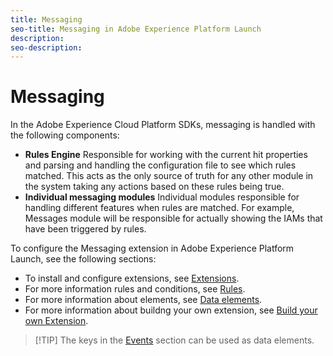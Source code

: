 ```yaml
---
title: Messaging
seo-title: Messaging in Adobe Experience Platform Launch
description: 
seo-description: 
---
```


# Messaging

In the Adobe Experience Cloud Platform SDKs, messaging is handled with the following components:

* **Rules Engine** Responsible for working with the current hit properties and parsing and handling the configuration file to see which rules matched. This acts as the only source of truth for any other module in the system taking any actions based on these rules being true.
* **Individual messaging modules** Individual modules responsible for handling different features when rules are matched. For example, Messages module will be responsible for actually showing the IAMs that have been triggered by rules.

To configure the Messaging extension in Adobe Experience Platform Launch, see the following sections:

* To install and configure extensions, see [Extensions](/help/launch-reference/managing-resources/extensions/overview.md).
* For more information rules and conditions, see [Rules](/help/launch-reference/managing-resources/rules.md).
* For more information about elements, see [Data elements](/help/extension-reference/core-extension/data-elements.md).
* For more information about buildng your own extension, see [Build your own Extension](../build-your-own-extension/).

>[!TIP] The keys in the [Events](../build-your-own-extension/events/) section can be used as data elements.
